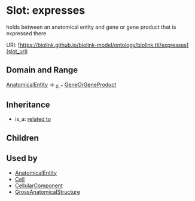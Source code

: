 # Slot: expresses


holds between an anatomical entity and gene or gene product that is expressed there

URI: [https://biolink.github.io/biolink-model/ontology/biolink.ttl/expresses](slot_uri)
## Domain and Range

[AnatomicalEntity](AnatomicalEntity.md) ->  <sub>0..*</sub> [GeneOrGeneProduct](GeneOrGeneProduct.md)
## Inheritance

 *  is_a: [related to](related_to.md)
## Children

## Used by

 * [AnatomicalEntity](AnatomicalEntity.md)
 * [Cell](Cell.md)
 * [CellularComponent](CellularComponent.md)
 * [GrossAnatomicalStructure](GrossAnatomicalStructure.md)
